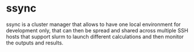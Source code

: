 # ssync

ssync is a cluster manager that allows to have one local environment for development only, that can then be spread and shared across multiple SSH hosts that support slurm to launch different calculations and then monitor the outputs and results.
